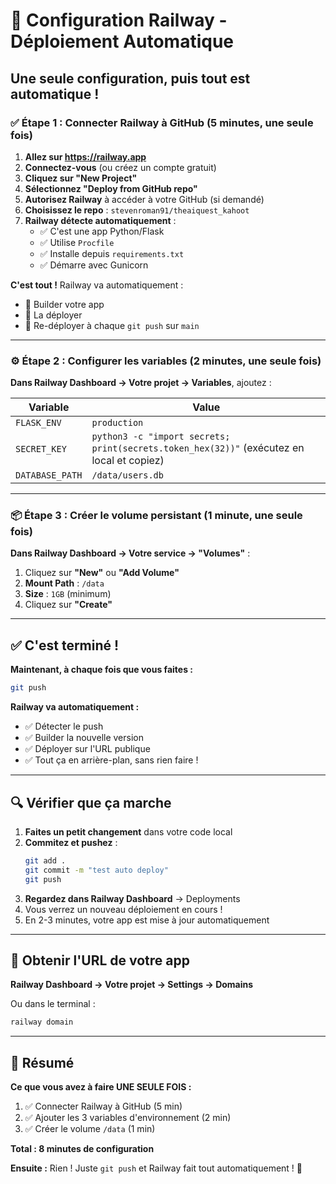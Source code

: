 # 🚀 Configuration Railway - Déploiement Automatique

## Une seule configuration, puis tout est automatique !

### ✅ Étape 1 : Connecter Railway à GitHub (5 minutes, une seule fois)

1. **Allez sur https://railway.app**
2. **Connectez-vous** (ou créez un compte gratuit)
3. **Cliquez sur "New Project"**
4. **Sélectionnez "Deploy from GitHub repo"**
5. **Autorisez Railway** à accéder à votre GitHub (si demandé)
6. **Choisissez le repo** : `stevenroman91/theaiquest_kahoot`
7. **Railway détecte automatiquement** :
   - ✅ C'est une app Python/Flask
   - ✅ Utilise `Procfile`
   - ✅ Installe depuis `requirements.txt`
   - ✅ Démarre avec Gunicorn

**C'est tout !** Railway va automatiquement :
- 🔨 Builder votre app
- 🚀 La déployer
- 🔄 Re-déployer à chaque `git push` sur `main`

---

### ⚙️ Étape 2 : Configurer les variables (2 minutes, une seule fois)

**Dans Railway Dashboard → Votre projet → Variables**, ajoutez :

| Variable | Value |
|----------|-------|
| `FLASK_ENV` | `production` |
| `SECRET_KEY` | `python3 -c "import secrets; print(secrets.token_hex(32))"` (exécutez en local et copiez) |
| `DATABASE_PATH` | `/data/users.db` |

---

### 📦 Étape 3 : Créer le volume persistant (1 minute, une seule fois)

**Dans Railway Dashboard → Votre service → "Volumes"** :

1. Cliquez sur **"New"** ou **"Add Volume"**
2. **Mount Path** : `/data`
3. **Size** : `1GB` (minimum)
4. Cliquez sur **"Create"**

---

## ✅ C'est terminé !

**Maintenant, à chaque fois que vous faites :**
```bash
git push
```

**Railway va automatiquement :**
- ✅ Détecter le push
- ✅ Builder la nouvelle version
- ✅ Déployer sur l'URL publique
- ✅ Tout ça en arrière-plan, sans rien faire !

---

## 🔍 Vérifier que ça marche

1. **Faites un petit changement** dans votre code local
2. **Commitez et pushez** :
   ```bash
   git add .
   git commit -m "test auto deploy"
   git push
   ```
3. **Regardez dans Railway Dashboard** → Deployments
4. Vous verrez un nouveau déploiement en cours !
5. En 2-3 minutes, votre app est mise à jour automatiquement

---

## 📱 Obtenir l'URL de votre app

**Railway Dashboard → Votre projet → Settings → Domains**

Ou dans le terminal :
```bash
railway domain
```

---

## 🎯 Résumé

**Ce que vous avez à faire UNE SEULE FOIS :**
1. ✅ Connecter Railway à GitHub (5 min)
2. ✅ Ajouter les 3 variables d'environnement (2 min)
3. ✅ Créer le volume `/data` (1 min)

**Total : 8 minutes de configuration**

**Ensuite :** Rien ! Juste `git push` et Railway fait tout automatiquement ! 🎉


